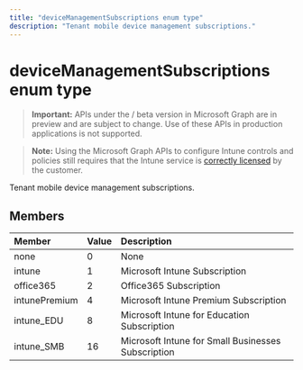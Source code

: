 ```yaml
---
title: "deviceManagementSubscriptions enum type"
description: "Tenant mobile device management subscriptions."
---
```


# deviceManagementSubscriptions enum type

> **Important:** APIs under the / beta version in Microsoft Graph are in preview and are subject to change. Use of these APIs in production applications is not supported.

> **Note:** Using the Microsoft Graph APIs to configure Intune controls and policies still requires that the Intune service is [correctly licensed](https://go.microsoft.com/fwlink/?linkid=839381) by the customer.

Tenant mobile device management subscriptions.
## Members
|Member|Value|Description|
|:---|:---|:---|
|none|0|None|
|intune|1|Microsoft Intune Subscription|
|office365|2|Office365 Subscription|
|intunePremium|4|Microsoft Intune Premium Subscription|
|intune_EDU|8|Microsoft Intune for Education Subscription|
|intune_SMB|16|Microsoft Intune for Small Businesses Subscription|





